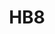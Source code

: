 ---
title: "HB8"
description: "Battery-Powered Pan & Tilt Wi-Fi Camera."
image: "/images/wifi/HB8.png"
images:
  - url: "/images/wifi/HB8.png"
    caption: "Front view"

features:
  - "4MP High Resolution (2560 × 1440)"
  - "340° Pan & 65° Tilt Coverage"
  - "Smart Human Motion Detection"
  - "Two-Way Audio Communication"
  - "15m (49ft) Night Vision with IR"
  - "Weatherproof Design (IP Rated)"
  - "Built-in 32GB eMMC + Cloud Storage"

specification:
  model: "CS-HB8 (4MP)"
  image_sensor: "1/3” 4-Megapixel Progressive Scan CMOS Sensor"
  lens: 4mm @ F1.6 Viewing angle- 100°(Diagonal), 83°(Horizontal), 44°(Vertical)"
  resolution: "2560 × 1440"
  ip_range: "N/A"
  weight: "803 g"
  storage: "Build-In 32GB eMMC Storage"

price: "Contact Sales"
---